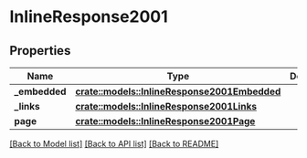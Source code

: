 # InlineResponse2001

## Properties

Name | Type | Description | Notes
------------ | ------------- | ------------- | -------------
**_embedded** | [**crate::models::InlineResponse2001Embedded**](inline_response_200_1__embedded.md) |  | 
**_links** | [**crate::models::InlineResponse2001Links**](inline_response_200_1__links.md) |  | 
**page** | [**crate::models::InlineResponse2001Page**](inline_response_200_1_page.md) |  | 

[[Back to Model list]](../README.md#documentation-for-models) [[Back to API list]](../README.md#documentation-for-api-endpoints) [[Back to README]](../README.md)



